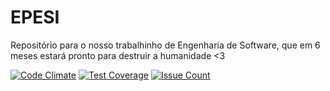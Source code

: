 # EPESI
Repositório para o nosso trabalhinho de Engenharia de Software, que em 6 meses estará pronto para destruir a humanidade &lt;3

[![Code Climate](https://codeclimate.com/github/VictorGFS/EP_ESI/badges/gpa.svg)](https://codeclimate.com/github/VictorGFS/EP_ESI)
[![Test Coverage](https://codeclimate.com/github/VictorGFS/EP_ESI/badges/coverage.svg)](https://codeclimate.com/github/VictorGFS/EP_ESI/coverage)
[![Issue Count](https://codeclimate.com/github/VictorGFS/EP_ESI/badges/issue_count.svg)](https://codeclimate.com/github/VictorGFS/EP_ESI)
